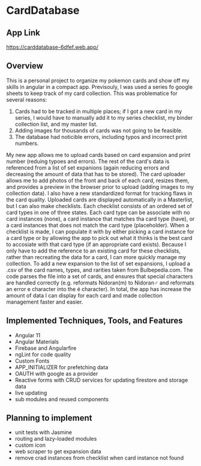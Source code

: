 # CardDatabase

## App Link
https://carddatabase-6dfef.web.app/

## Overview
This is a personal project to organize my pokemon cards and show off my skills in angular in a compact app.  Previsouly, I was used a series fo google sheets to keep track of my card collection.  This was problematice for several reasons:

1) Cards had to be tracked in multiple places; if I got a new card in my series, I would have to manually add it to my series checklist, my binder collection list, and my master list.
2) Adding images for thousands of cards was not going to be feasible.
3) The database had noticible errors, including typos and incorrect print numbers.

My new app allows me to upload cards based on card expansion and print number (reduing typoes and errors).  The rest of the card's data is referenced from a list of set expanions (again reducing errors and decreasing the amount of data that has to be stored).  The card uploader allows me to add photos of the front and back of each card, resizes them, and provides a preview in the browser prior to upload (adding images to my collection data).  I also have a new standardized format for tracking flaws in the card quality.  Uploaded cards are displayed automatically in a Masterlist, but I can also make checklists.  Each checklist consists of an ordered set of card types in one of three states.  Each card type can be associate with no card instances (none), a card instance that matches tha card type (have), or a card instances that does not match the card type (placeholder).  When a checklist is made, I can populate it with by either picking a card instance for a card type or by allowing the app to pick out what it thinks is the best card to accosiate with that card type (if an appropriate card exists).  Because I only have to add the reference to an existing card for these checklists, rather than recreating the data for a card, I can more quickly manage my collection. To add a new expansion to the list of set expansions, I upload a .csv of the card names, types, and rarities taken from Bulbepedia.com.  The code parses the file into a set of cards, and ensures that special characters are handled correctly (e.g. reformats Nidoran(m) to Nidoran♂ and reformats an error e character into the é character).  In total, the app has increase the amount of data I can display for each card and made collection management faster and easier.

## Implemented Techniques, Tools, and Features
* Angular 11
* Angular Materials
* Firebase and Angularfire
* ngLint for code quality
* Custom Fonts
* APP_INITIALIZER for prefetching data
* OAUTH with google as a provider
* Reactive forms with CRUD services for updating firestore and storage data
* live updating
* sub modules and reused components

## Planning to implement
* unit tests with Jasmine
* routing and lazy-loaded modules
* custom icon
* web scraper to get expansion data
* remove crad instances from checklist when card instance not found
